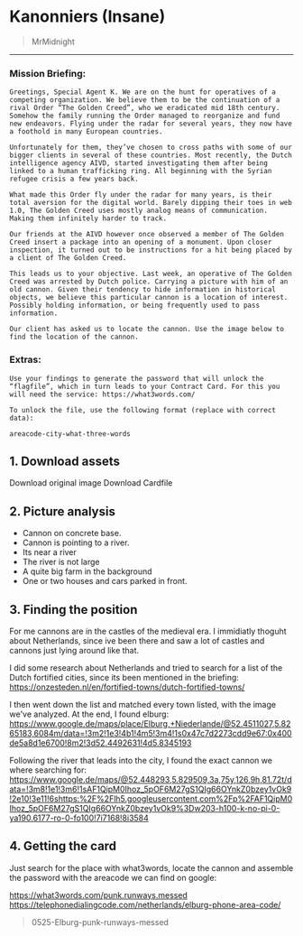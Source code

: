 # Kanonniers (Insane)
> MrMidnight

-----------------------------------------

### Mission Briefing:

```
Greetings, Special Agent K. We are on the hunt for operatives of a competing organization. We believe them to be the continuation of a rival Order “The Golden Creed”, who we eradicated mid 18th century. Somehow the family running the Order managed to reorganize and fund new endeavors. Flying under the radar for several years, they now have a foothold in many European countries.

Unfortunately for them, they’ve chosen to cross paths with some of our bigger clients in several of these countries. Most recently, the Dutch intelligence agency AIVD, started investigating them after being linked to a human trafficking ring. All beginning with the Syrian refugee crisis a few years back.

What made this Order fly under the radar for many years, is their total aversion for the digital world. Barely dipping their toes in web 1.0, The Golden Creed uses mostly analog means of communication. Making them infinitely harder to track.

Our friends at the AIVD however once observed a member of The Golden Creed insert a package into an opening of a monument. Upon closer inspection, it turned out to be instructions for a hit being placed by a client of The Golden Creed.

This leads us to your objective. Last week, an operative of The Golden Creed was arrested by Dutch police. Carrying a picture with him of an old cannon. Given their tendency to hide information in historical objects, we believe this particular cannon is a location of interest. Possibly holding information, or being frequently used to pass information.

Our client has asked us to locate the cannon. Use the image below to find the location of the cannon.

```
### Extras:
```
Use your findings to generate the password that will unlock the “flagfile”, which in turn leads to your Contract Card. For this you will need the service: https://what3words.com/

To unlock the file, use the following format (replace with correct data):

areacode-city-what-three-words
```

## 1. Download assets
Download original image
Download Cardfile

## 2. Picture analysis

- Cannon on concrete base.
- Cannon is pointing to a river.
- Its near a river
- The river is not large
- A quite big farm in the background
- One or two houses and cars parked in front.

## 3. Finding the position

For me cannons are in the castles of the medieval era. I immidiatly thoguht about Netherlands, since ive been there and saw a lot of castles and cannons just lying around like that. 

I did some research about Netherlands and tried to search for a list of the Dutch fortified cities, since its been mentioned in the briefing:
https://onzesteden.nl/en/fortified-towns/dutch-fortified-towns/

I then went down the list and matched every town listed, with the image we've analyzed. At the end, I found elburg: 
https://www.google.de/maps/place/Elburg,+Niederlande/@52.4511027,5.8265183,6084m/data=!3m2!1e3!4b1!4m5!3m4!1s0x47c7d2273cdd9e67:0x400de5a8d1e6700!8m2!3d52.4492631!4d5.8345193

Following the river that leads into the city, I found the exact cannon we where searching for:
https://www.google.de/maps/@52.448293,5.829509,3a,75y,126.9h,81.72t/data=!3m8!1e1!3m6!1sAF1QipM0Ihoz_5pOF6M27gS1QIg66OYnkZ0bzey1vOk9!2e10!3e11!6shttps:%2F%2Flh5.googleusercontent.com%2Fp%2FAF1QipM0Ihoz_5pOF6M27gS1QIg66OYnkZ0bzey1vOk9%3Dw203-h100-k-no-pi-0-ya190.6177-ro-0-fo100!7i7168!8i3584

## 4. Getting the card

Just search for the place with what3words, locate the cannon and assemble the password with the areacode we can find on google:

https://what3words.com/punk.runways.messed
https://telephonedialingcode.com/netherlands/elburg-phone-area-code/

>0525-Elburg-punk-runways-messed